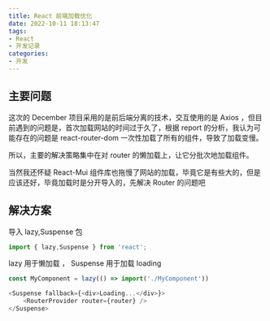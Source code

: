```yaml
---
title: React 前端加载优化
date: 2022-10-11 18:13:47
tags:
- React
- 开发记录
categories: 
- 开发
---
```

## 主要问题
这次的 December 项目采用的是前后端分离的技术，交互使用的是 Axios ，但目前遇到的问题是，首次加载网站的时间过于久了，根据 report 的分析，我认为可能存在的问题是 react-router-dom 一次性加载了所有的组件，导致了加载变慢。

所以，主要的解决策略集中在对 router 的懒加载上，让它分批次地加载组件。

当然我还怀疑 React-Mui 组件库也拖慢了网站的加载，毕竟它是有些大的，但是应该还好，毕竟加载时是分开导入的，先解决 Router 的问题吧

## 解决方案
导入 lazy,Suspense 包
```js
import { lazy,Suspense } from 'react';
```
lazy 用于懒加载 ， Suspense 用于加载 loading
```js
const MyComponent = lazy(() => import('./MyComponent'))

<Suspense fallback={<div>Loading...</div>}>
	<RouterProvider router={router} />
</Suspense>
```